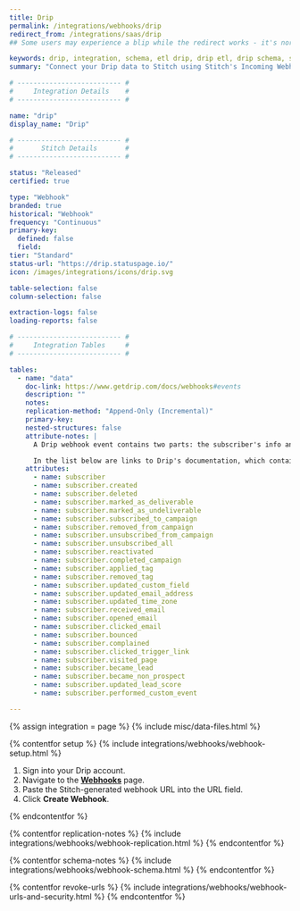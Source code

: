 ```yaml
---
title: Drip
permalink: /integrations/webhooks/drip
redirect_from: /integrations/saas/drip
## Some users may experience a blip while the redirect works - it's normal.

keywords: drip, integration, schema, etl drip, drip etl, drip schema, stitch webhooks
summary: "Connect your Drip data to Stitch using Stitch's Incoming Webhooks integration. In this guide, you'll find setup instructions, info about replication, and the data you can expect to see in your data warehouse."

# -------------------------- #
#     Integration Details    #
# -------------------------- #

name: "drip"
display_name: "Drip"

# -------------------------- #
#       Stitch Details       #
# -------------------------- #

status: "Released"
certified: true

type: "Webhook"
branded: true
historical: "Webhook"
frequency: "Continuous"
primary-key:
  defined: false
  field: 
tier: "Standard"
status-url: "https://drip.statuspage.io/"
icon: /images/integrations/icons/drip.svg

table-selection: false
column-selection: false

extraction-logs: false
loading-reports: false

# -------------------------- #
#     Integration Tables     #
# -------------------------- #

tables:
  - name: "data"
    doc-link: https://www.getdrip.com/docs/webhooks#events
    description: ""
    notes: 
    replication-method: "Append-Only (Incremental)"
    primary-key: 
    nested-structures: false
    attribute-notes: |
      A Drip webhook event contains two parts: the subscriber's info and then the details about the event itself.

      In the list below are links to Drip's documentation, which contain detailed examples of the fields in both the subscriber object and the individual events available for tracking.
    attributes:
      - name: subscriber
      - name: subscriber.created
      - name: subscriber.deleted
      - name: subscriber.marked_as_deliverable
      - name: subscriber.marked_as_undeliverable
      - name: subscriber.subscribed_to_campaign
      - name: subscriber.removed_from_campaign
      - name: subscriber.unsubscribed_from_campaign
      - name: subscriber.unsubscribed_all
      - name: subscriber.reactivated
      - name: subscriber.completed_campaign
      - name: subscriber.applied_tag
      - name: subscriber.removed_tag
      - name: subscriber.updated_custom_field
      - name: subscriber.updated_email_address
      - name: subscriber.updated_time_zone
      - name: subscriber.received_email
      - name: subscriber.opened_email
      - name: subscriber.clicked_email
      - name: subscriber.bounced
      - name: subscriber.complained
      - name: subscriber.clicked_trigger_link
      - name: subscriber.visited_page
      - name: subscriber.became_lead
      - name: subscriber.became_non_prospect
      - name: subscriber.updated_lead_score
      - name: subscriber.performed_custom_event

---
```

{% assign integration = page %}
{% include misc/data-files.html %}

{% contentfor setup %}
{% include integrations/webhooks/webhook-setup.html %}

1. Sign into your Drip account.
2. Navigate to the **[Webhooks](https://www.getdrip.com/webhooks)** page.
3. Paste the Stitch-generated webhook URL into the URL field.
4. Click **Create Webhook**.
 
{% endcontentfor %}



{% contentfor replication-notes %}
{% include integrations/webhooks/webhook-replication.html %}
{% endcontentfor %}



{% contentfor schema-notes %}
{% include integrations/webhooks/webhook-schema.html %}
{% endcontentfor %}


{% contentfor revoke-urls %}
{% include integrations/webhooks/webhook-urls-and-security.html %}
{% endcontentfor %}